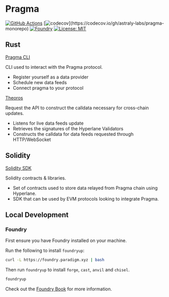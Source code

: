 # Pragma

[![GitHub Actions][gha-badge]][gha] [![codecov](https://codecov.io/gh/astraly-labs/pragma-monorepo/branch/main/graph/badge.svg?)](https://codecov.io/gh/astraly-labs/pragma-monorepo) [![Foundry][foundry-badge]][foundry] [![License: MIT][license-badge]][license]

[gha]: https://github.com/astraly-labs/pragma-monorepo/actions
[gha-badge]: https://github.com/PaulRBerg/prb-math/actions/workflows/ci.yml/badge.svg
[codecov-badge]: https://img.shields.io/codecov/c/github/astraly-labs/pragma-monorepo
[foundry]: https://getfoundry.sh/
[foundry-badge]: https://img.shields.io/badge/Built%20with-Foundry-FFDB1C.svg
[license]: https://www.apache.org/licenses/LICENSE-2.0
[license-badge]: https://img.shields.io/badge/License-Apache-blue.svg

## Rust

<a href="./rust/pragma-cli/">Pragma CLI</a>

CLI used to interact with the Pragma protocol.

- Register yourself as a data provider
- Schedule new data feeds
- Connect pragma to your protocol

<a href="./rust/theoros/">Theoros</a>

Request the API to construct the calldata necessary for cross-chain updates.

- Listens for live data feeds update
- Retrieves the signatures of the Hyperlane Validators
- Constructs the calldata for data feeds requested through HTTP/WebSocket

## Solidity

<a href="./solidity/">Solidity SDK</a>

Solidity contracts & libraries.

- Set of contracts used to store data relayed from Pragma chain using Hyperlane.
- SDK that can be used by EVM protocols looking to integrate Pragma.

## Local Development

### Foundry

First ensure you have Foundry installed on your machine.

Run the following to install `foundryup`:

```bash
curl -L https://foundry.paradigm.xyz | bash
```

Then run `foundryup` to install `forge`, `cast`, `anvil` and `chisel`.

```bash
foundryup
```

Check out the [Foundry Book](https://book.getfoundry.sh/getting-started/installation) for more information.
